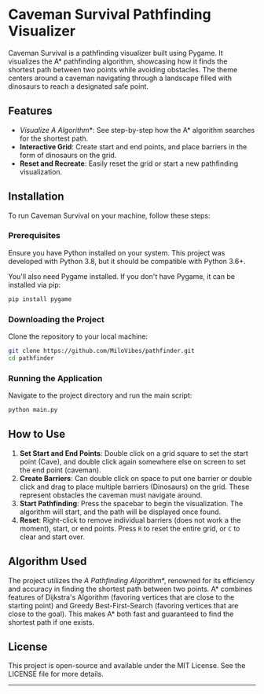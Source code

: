 # Caveman Survival Pathfinding Visualizer

Caveman Survival is a pathfinding visualizer built using Pygame. It visualizes the A* pathfinding algorithm, showcasing how it finds the shortest path between two points while avoiding obstacles. The theme centers around a caveman navigating through a landscape filled with dinosaurs to reach a designated safe point.

## Features

- **Visualize A* Algorithm**: See step-by-step how the A* algorithm searches for the shortest path.
- **Interactive Grid**: Create start and end points, and place barriers in the form of dinosaurs on the grid.
- **Reset and Recreate**: Easily reset the grid or start a new pathfinding visualization.

## Installation

To run Caveman Survival on your machine, follow these steps:

### Prerequisites

Ensure you have Python installed on your system. This project was developed with Python 3.8, but it should be compatible with Python 3.6+.

You'll also need Pygame installed. If you don't have Pygame, it can be installed via pip:

```bash
pip install pygame
```

### Downloading the Project

Clone the repository to your local machine:

```bash
git clone https://github.com/MiloVibes/pathfinder.git
cd pathfinder
```

### Running the Application

Navigate to the project directory and run the main script:

```bash
python main.py
```

## How to Use

1. **Set Start and End Points**: Double click on a grid square to set the start point (Cave), and double click again somewhere else on screen to set the end point (caveman).
2. **Create Barriers**: Can double click on space to put one barrier or double click and drag to place multiple barriers (Dinosaurs) on the grid. These represent obstacles the caveman must navigate around.
3. **Start Pathfinding**: Press the spacebar to begin the visualization. The algorithm will start, and the path will be displayed once found.
4. **Reset**: Right-click to remove individual barriers (does not work a the moment), start, or end points. Press `R` to reset the entire grid, or `C` to clear and start over.

## Algorithm Used

The project utilizes the **A* Pathfinding Algorithm**, renowned for its efficiency and accuracy in finding the shortest path between two points. A* combines features of Dijkstra's Algorithm (favoring vertices that are close to the starting point) and Greedy Best-First-Search (favoring vertices that are close to the goal). This makes A* both fast and guaranteed to find the shortest path if one exists.

## License

This project is open-source and available under the MIT License. See the LICENSE file for more details.

---
